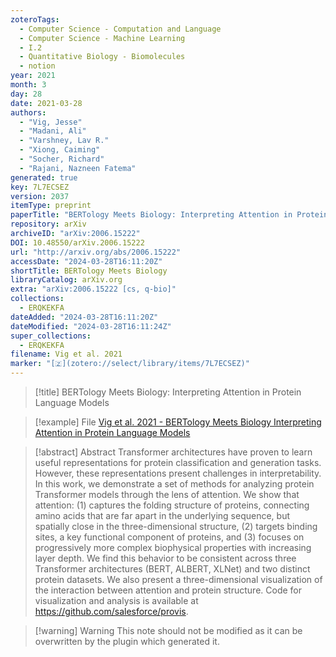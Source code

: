 ```yaml
---
zoteroTags:
  - Computer Science - Computation and Language
  - Computer Science - Machine Learning
  - I.2
  - Quantitative Biology - Biomolecules
  - notion
year: 2021
month: 3
day: 28
date: 2021-03-28
authors:
  - "Vig, Jesse"
  - "Madani, Ali"
  - "Varshney, Lav R."
  - "Xiong, Caiming"
  - "Socher, Richard"
  - "Rajani, Nazneen Fatema"
generated: true
key: 7L7ECSEZ
version: 2037
itemType: preprint
paperTitle: "BERTology Meets Biology: Interpreting Attention in Protein Language Models"
repository: arXiv
archiveID: "arXiv:2006.15222"
DOI: 10.48550/arXiv.2006.15222
url: "http://arxiv.org/abs/2006.15222"
accessDate: "2024-03-28T16:11:20Z"
shortTitle: BERTology Meets Biology
libraryCatalog: arXiv.org
extra: "arXiv:2006.15222 [cs, q-bio]"
collections:
  - ERQKEKFA
dateAdded: "2024-03-28T16:11:20Z"
dateModified: "2024-03-28T16:11:24Z"
super_collections:
  - ERQKEKFA
filename: Vig et al. 2021
marker: "[🇿](zotero://select/library/items/7L7ECSEZ)"
---
```


> [!title] BERTology Meets Biology: Interpreting Attention in Protein Language Models

> [!example] File
> [Vig et al. 2021 - BERTology Meets Biology Interpreting Attention in Protein Language Models](/Papers/PDFs/Vig%20et%20al.%202021%20-%20BERTology%20Meets%20Biology%20Interpreting%20Attention%20in%20Protein%20Language%20Models.pdf)

> [!abstract] Abstract
> Transformer architectures have proven to learn useful representations for protein classification and generation tasks. However, these representations present challenges in interpretability. In this work, we demonstrate a set of methods for analyzing protein Transformer models through the lens of attention. We show that attention: (1) captures the folding structure of proteins, connecting amino acids that are far apart in the underlying sequence, but spatially close in the three-dimensional structure, (2) targets binding sites, a key functional component of proteins, and (3) focuses on progressively more complex biophysical properties with increasing layer depth. We find this behavior to be consistent across three Transformer architectures (BERT, ALBERT, XLNet) and two distinct protein datasets. We also present a three-dimensional visualization of the interaction between attention and protein structure. Code for visualization and analysis is available at https://github.com/salesforce/provis.

>[!warning] Warning
> This note should not be modified as it can be overwritten by the plugin which generated it.

